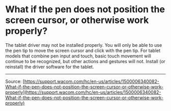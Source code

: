 # What if the pen does not position the screen cursor, or otherwise work properly?

The tablet driver may not be installed properly. You will only be able to use the pen tip to move the screen cursor and click with the pen tip. For tablet models that combine pen input and touch, basic touch movement will continue to be recognized, but other actions and gestures will not. Install (or reinstall) the driver software for the tablet.

---
Source: [https://support.wacom.com/hc/en-us/articles/1500006340082-What-if-the-pen-does-not-position-the-screen-cursor-or-otherwise-work-properly](https://support.wacom.com/hc/en-us/articles/1500006340082-What-if-the-pen-does-not-position-the-screen-cursor-or-otherwise-work-properly)
